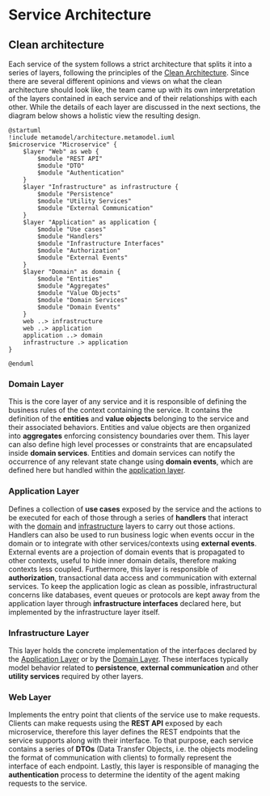# Service Architecture

## Clean architecture

Each service of the system follows a strict architecture that splits it into a series of layers, following the principles of the [Clean Architecture](https://blog.cleancoder.com/uncle-bob/2012/08/13/the-clean-architecture.html).
Since there are several different opinions and views on what the clean architecture should look like, the team came up with its own interpretation of the layers contained in each service and of their relationships with each other.
While the details of each layer are discussed in the next sections, the diagram below shows a holistic view the resulting design.

```plantuml
@startuml
!include metamodel/architecture.metamodel.iuml
$microservice "Microservice" {
    $layer "Web" as web {
        $module "REST API"
        $module "DTO"
        $module "Authentication"
    }
    $layer "Infrastructure" as infrastructure {
        $module "Persistence"
        $module "Utility Services"
        $module "External Communication"
    }
    $layer "Application" as application {
        $module "Use cases"
        $module "Handlers"
        $module "Infrastructure Interfaces"
        $module "Authorization"
        $module "External Events"
    }
    $layer "Domain" as domain {
        $module "Entities"
        $module "Aggregates"
        $module "Value Objects"
        $module "Domain Services"
        $module "Domain Events"
    }
    web ..> infrastructure
    web ..> application
    application ..> domain
    infrastructure .> application
}

@enduml
```

### Domain Layer
This is the core layer of any service and it is responsible of defining the business rules of the context containing the service. It contains the definition of the **entities** and **value objects** belonging to the service and their associated behaviors. Entities and value objects are then organized into **aggregates** enforcing consistency boundaries over them. This layer can also define high level processes or constraints that are encapsulated inside **domain services**. Entities and domain services can notify the occurrence of any relevant state change using **domain events**, which are defined here but handled within the [application layer](#application-layer).

### Application Layer
Defines a collection of **use cases** exposed by the service and the actions to be executed for each of those through a series of **handlers** that interact with the [domain](#domain-layer) and [infrastructure](#infastructure-layer) layers to carry out those actions. Handlers can also be used to run business logic when events occur in the domain or to integrate with other services/contexts using **external events**. External events are a projection of domain events that is propagated to other contexts, useful to hide inner domain details, therefore making contexts less coupled. Furthermore, this layer is responsible of **authorization**, transactional data access and communication with external services. To keep the application logic as clean as possible, infrastructural concerns like databases, event queues or protocols are kept away from the application layer through **infrastructure interfaces** declared here, but implemented by the infrastructure layer itself.

### Infrastructure Layer
This layer holds the concrete implementation of the interfaces declared by the [Application Layer](#application-layer) or by the [Domain Layer](#domain-layer). These interfaces typically model behavior related to **persistence**, **external communication** and other **utility services** required by other layers.

### Web Layer
Implements the entry point that clients of the service use to make requests. Clients can make requests using the **REST API** exposed by each microservice, therefore this layer defines the REST endpoints that the service supports along with their interface. To that purpose, each service contains a series of **DTOs** (Data Transfer Objects, i.e. the objects modeling the format of communication with clients) to formally represent the interface of each endpoint. Lastly, this layer is responsible of managing the **authentication** process to determine the identity of the agent making requests to the service.
